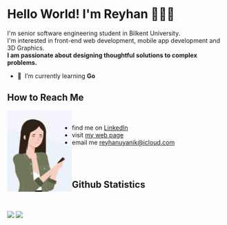 # Hello World! I'm Reyhan 👩🏻‍💻

I'm senior software engineering student in Bilkent University. <br/>
I'm interested in front-end web development, mobile app development and 3D Graphics. <br/>
**I am passionate about designing thoughtful solutions to complex problems.**

- :seedling: &nbsp;I’m currently learning **Go** 

## How to Reach Me

<img align="left" src="avatar.gif" alt="avatar"> <br/>

- find me on [LinkedIn](https://www.linkedin.com/in/reyhan-uyanik) 
- visit [my web page](http://reyhan-1.github.io/) 
- email me reyhanuyanik@icloud.com

<br/>
<br/>

## Github Statistics

 <br/>
     <p>
  <img  height="150px" src= "https://github-readme-stats.vercel.app/api/top-langs/?username=reyhan-1&&layout=compact&langs_count=6show_icons=true&&theme=nightowl"/> 
 <img  height="150px" src="https://github-readme-streak-stats.herokuapp.com/?user=reyhan-1&hide_border=false&theme=nightowl" />
     </p>





<!--

- reyhanuyanik@icloud.com
- [Hackerrank](https://www.hackerrank.com/reyhanu)
**reyhan-1/reyhan-1** is a ✨ _special_ ✨ repository because its `README.md` (this file) appears on your GitHub profile.
![My Top](https://github-readme-stats.vercel.app/api?username=reyhan-1&show_icons=true&theme=radical)


<details>
  <summary><b> My GitHub Statistics</b></summary>
  <br/>
    <p align="center">
       
    </p>
    <p align="center">
        <img height="137px" src="https://github-readme-stats.vercel.app/api?username=reyhan-1&hide_title=true&hide_border=true&show_icons=true&include_all_commits=true&count_private=true&line_height=21&theme=nightowl" /> 
    </p>
</details>



Here are some ideas to get you started:

- 🔭 I’m currently working on ...
- 🌱 I’m currently learning ...
- 👯 I’m looking to collaborate on ...
- 🤔 I’m looking for help with ...
- 💬 Ask me about ...
- 📫 How to reach me: ...
- 😄 Pronouns: ...
- ⚡ Fun fact: ...

<a href="https://github.com/reyhan-1/reyhan-1">
  <img src="https://github-readme-stats.vercel.app/api?username=reyhan-1&show_icons=true&line_height=27&count_private=true&title_color=ffffff&text_color=c9cacc&icon_color=2bbc8a&bg_color=1d1f21" alt="Reyhan's GitHub Stats" />
</a>
-->

